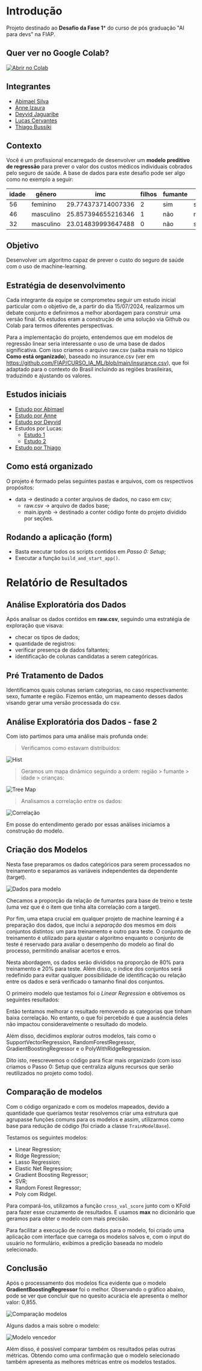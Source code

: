 # Introdução
Projeto destinado ao **Desafio da Fase 1*** do curso de pós graduação "AI para devs" na FIAP.

## Quer ver no Google Colab?
[![Abrir no Colab](https://colab.research.google.com/assets/colab-badge.svg)](https://colab.research.google.com/drive/1FMgEsQIjyI9aRKMShcE2MrBIQeLsXKFi?usp=sharing)

## Integrantes
- [Abimael Silva](https://github.com/abimael-boby)
- [Anne Izaura](https://github.com/anneizaura)
- [Deyvid Jaguaribe](https://github.com/DeyvidJLira)
- [Lucas Cervantes](https://github.com/Cervas23)
- [Thiago Bussiki](https://github.com/ThiagoBussiki)

## Contexto
Você é um profissional encarregado de desenvolver um **modelo preditivo de regressão** para prever o valor dos custos médicos individuais cobrados pelo seguro de saúde. A base de dados para este desafio pode ser algo como no exemplo a seguir:

| idade | gênero | imc | filhos | fumante | região | encargos |
|---|---|---|---|---|---|---|
| 56 | feminino | 29.774373714007336 | 2 | sim | sudoeste | 31109.889763423336
| 46 | masculino | 25.857394655216346 | 1 | não | nordeste | 26650.702646642694
| 32 | masculino | 23.014839993647488 | 0 | não | sudoeste | 21459.03799039332


## Objetivo
Desenvolver um algoritmo capaz de prever o custo do seguro de saúde com o uso de machine-learning.

## Estratégia de desenvolvimento
Cada integrante da equipe se comprometeu seguir um estudo inicial particular com o objetivo de, a partir do dia 15/07/2024, realizarmos um debate conjunto e definirmos a melhor abordagem para construir uma versão final. Os estudos eram a construção de uma solução via Github ou Colab para termos diferentes perspectivas.

Para a implementação do projeto, entendemos que em modelos de regressão linear seria interessante o uso de uma base de dados significativa. Com isso criamos o arquivo raw.csv (saiba mais no tópico **Como está organizado**),  baseado no insurance.csv (ver em https://github.com/FIAP/CURSO_IA_ML/blob/main/insurance.csv), que foi adaptado para o contexto do Brasil incluindo as regiões brasileiras, traduzindo e ajustando os valores.

## Estudos iniciais
- [Estudo por Abimael](https://github.com/DeyvidJLira/fiap-aidev-team-project-fase1/tree/abimael)
- [Estudo por Anne](https://github.com/DeyvidJLira/fiap-aidev-team-project-fase1/tree/anne)
- [Estudo por Deyvid](https://github.com/DeyvidJLira/fiap-iadev-project-fase1)
- Estudos por Lucas:
  - [Estudo 1](https://colab.research.google.com/drive/1lGsgvNWvoc5h4TruXKfTWEzljGHvqHQ9?usp=sharing)
  - [Estudo 2](https://colab.research.google.com/drive/1-Cxv62olOdSXTzT_WWAqQRcN_zlWfzX0?usp=sharing)
- [Estudo por Thiago](https://colab.research.google.com/drive/1OctIvG-iLKdAPtq6CMEN-HrUoKMD78jA?usp=sharing)

## Como está organizado
O projeto é formado pelas seguintes pastas e arquivos, com os respectivos propósitos:
- data -> destinado a conter arquivos de dados, no caso em csv;
  - raw.csv -> arquivo de dados base;
  - main.ipynb -> destinado a conter código fonte do projeto dividido por seções.


## Rodando a aplicação (form)
- Basta executar todos os scripts contidos em *Passo 0: Setup*;
- Executar a função ```build_and_start_app()```.


# Relatório de Resultados

## Análise Exploratória dos Dados
Após analisar os dados contidos em **raw.csv**, seguindo uma estratégia de exploração que visava:
- checar os tipos de dados;
- quantidade de registros:
- verificar presença de dados faltantes;
- identificação de colunas candidatas a serem categóricas.

## Pré Tratamento de Dados
Identificamos quais colunas seriam categorias, no caso respectivamente: sexo, fumante e região. Fizemos então, um mapeamento desses dados visando gerar uma versão processada do csv. 

## Análise Exploratória dos Dados - fase 2
Com isto partimos para uma análise mais profunda onde:

> Verificamos como estavam distribuídos:

![Hist](img/hist.png)

> Geramos um mapa dinâmico seguindo a ordem: região > fumante > idade > crianças:

![Tree Map](img/tree_map.png)

> Analisamos a correlação entre os dados:

![Correlação](img/corr.png)

Em posse do entendimento gerado por essas análises iniciamos a construção do modelo.

## Criação dos Modelos
Nesta fase preparamos os dados categóricos para serem processados no treinamento e separamos as variáveis independentes da dependente (target).

![Dados para modelo](img/dataset_to_model.PNG)

Checamos a proporção da relação de fumantes para base de treino e teste (uma vez que é o item que tinha alta correlação com a target). 

Por fim, uma etapa crucial em qualquer projeto de machine learning é a preparação dos dados, que inclui a *separação* dos mesmos em dois conjuntos distintos: um para treinamento e outro para teste. O conjunto de treinamento é utilizado para ajustar o algoritmo enquanto o conjunto de teste é reservado para avaliar o desempenho do modelo ao final do processo, permitindo analisar acertos e erros.

Nesta abordagem, os dados serão divididos na proporção de 80% para treinamento e 20% para teste. Além disso, o índice dos conjuntos será redefinido para evitar qualquer possibilidade de identificação ou relação entre os dados e será verificado o tamanho final dos conjuntos.

O primeiro modelo que testamos foi o *Linear Regression* e obtivemos os seguintes resultados:

Então tentamos melhorar o resultado removendo as categorias que tinham baixa correlação. No entanto, o que foi percebido é que a ausência deles não impactou consideravelmente o resultado do modelo.

Além disso, decidimos explorar outros modelos, tais como o SupportVectorRegression, RandomForestRegressor, GradientBoostingRegressor e o PolyWithRidgeRegression.

Dito isto, reescrevemos o código para ficar mais organizado (com isso criamos o Passo 0: Setup que centraliza alguns recursos que serão reutilizados no projeto como todo).

## Comparação de modelos

Com o código organizado e com os modelos mapeados, devido a quantidade que queríamos testar resolvemos criar uma estrutura que agrupasse funções comuns para os modelos e assim, utilizarmos como base para redução de código (foi criado a classe ```TrainModelBase```).

Testamos os seguintes modelos:
- Linear Regression;
- Ridge Regression;
- Lasso Regression;
- Elastic Net Regression;
- Gradient Boosting Regressor;
- SVR;
- Random Forest Regressor;
- Poly com Ridgel.

Para compará-los, utilizamos a função ```cross_val_score``` junto com o KFold para fazer esse cruzamento de resultados. E usamos **max** no dicionário que geramos para obter o modelo com mais precisão. 

Para facilitar a execução de novos dados para o modelo, foi criado uma aplicação com interface que carrega os modelos salvos e, com o input do usuário no formulário, exibimos a predição baseada no modelo selecionado.

## Conclusão

Após o processamento dos modelos fica evidente que o modelo **GradientBoostingRegressor** foi o melhor. Observando o gráfico abaixo, pode se ver que concluir que no quesito acurácia ele apresenta o melhor valor: 0,855. 

![Comparação modelos](img/compare_models.png)

Alguns dados a mais sobre o modelo:

![Modelo vencedor](img/best_model.PNG)

Além disso, é possível comparar também os resultados pelas outras métricas. Obtendo como uma confirmação que o modelo selecionado também apresenta as melhores métricas entre os modelos testados.




